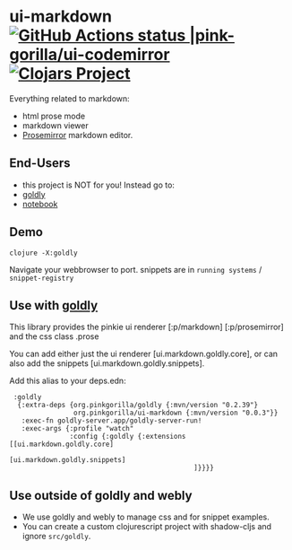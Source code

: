 # ui-markdown [![GitHub Actions status |pink-gorilla/ui-codemirror](https://github.com/pink-gorilla/ui-markdown/workflows/CI/badge.svg)](https://github.com/pink-gorilla/ui-markdown/actions?workflow=CI)[![Clojars Project](https://img.shields.io/clojars/v/org.pinkgorilla/ui-markdown.svg)](https://clojars.org/org.pinkgorilla/ui-markdown)

Everything related to markdown:
- html prose mode
- markdown viewer
- [Prosemirror](https://prosemirror.net/) markdown editor.

## End-Users
- this project is NOT for you! Instead go to:
- [goldly](https://github.com/pink-gorilla/goldly)
- [notebook](https://github.com/pink-gorilla/notebook)

## Demo

```
clojure -X:goldly
```

Navigate your webbrowser to port. 
snippets are in `running systems` / `snippet-registry`

## Use with [goldly](https://github.com/pink-gorilla/goldly)

This library provides the pinkie ui renderer 
  [:p/markdown]
  [:p/prosemirror]
  and the css class .prose

You can add either just the ui renderer [ui.markdown.goldly.core], 
or can also add the snippets [ui.markdown.goldly.snippets].

Add this alias to your deps.edn:

```
 :goldly
  {:extra-deps {org.pinkgorilla/goldly {:mvn/version "0.2.39"}
                org.pinkgorilla/ui-markdown {:mvn/version "0.0.3"}}
   :exec-fn goldly-server.app/goldly-server-run!
   :exec-args {:profile "watch"
               :config {:goldly {:extensions [[ui.markdown.goldly.core]
                                              [ui.markdown.goldly.snippets]
                                              ]}}}}
```


## Use outside of goldly and webly

- We use goldly and webly to manage css and for snippet examples.
- You can create a custom clojurescript project with shadow-cljs 
  and ignore `src/goldly`.